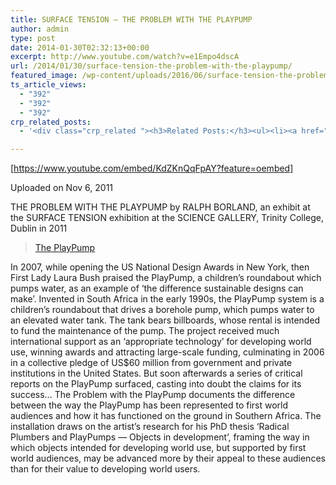 ```yaml
---
title: SURFACE TENSION – THE PROBLEM WITH THE PLAYPUMP
author: admin
type: post
date: 2014-01-30T02:32:13+00:00
excerpt: http://www.youtube.com/watch?v=e1Empo4dscA
url: /2014/01/30/surface-tension-the-problem-with-the-playpump/
featured_image: /wp-content/uploads/2016/06/surface-tension-the-problem-with.jpg
ts_article_views:
  - "392"
  - "392"
  - "392"
crp_related_posts:
  - '<div class="crp_related "><h3>Related Posts:</h3><ul><li><a href="https://scdhub.org/2017/12/25/wastewater-treatment-and-biosolids-management/"    ><img src="https://scdhub.org/wp-content/uploads/2017/12/wastewater-treatment-and-biosoli-150x150.jpg" alt="Wastewater treatment and Biosolids management" title="Wastewater treatment and Biosolids management" width="150" height="150" class="crp_thumb crp_featured" /><span class="crp_title">Wastewater treatment and Biosolids management</span></a></li><li><a href="https://scdhub.org/2018/01/06/household-and-neighborhood-sanitation-infrastructures-excreta-wastewater-disposal-in-developing-countries/"    ><img src="https://scdhub.org/wp-content/plugins/contextual-related-posts/default.png" alt="Household and neighborhood Sanitation Infrastructures: Excreta, wastewater disposal in developing countries" title="Household and neighborhood Sanitation Infrastructures: Excreta, wastewater disposal in developing countries" width="150" height="150" class="crp_thumb crp_default" /><span class="crp_title">Household and neighborhood Sanitation&hellip;</span></a></li><li><a href="https://scdhub.org/2017/12/29/walking-in-sabinas-shoes-world-vision/"    ><img src="https://scdhub.org/wp-content/uploads/2017/12/walking-in-sabinas-shoes-world-v-150x150.jpg" alt="Walking in Sabinas Shoes &#8211; World Vision" title="Walking in Sabinas Shoes &#8211; World Vision" width="150" height="150" class="crp_thumb crp_featured" /><span class="crp_title">Walking in Sabinas Shoes &#8211; World Vision</span></a></li><li><a href="https://scdhub.org/2017/07/28/8006/"    ><img src="https://scdhub.org/wp-content/uploads/2017/07/hqdefault-150x150.jpg" alt="Music" title="Music" width="150" height="150" class="crp_thumb crp_featured" /><span class="crp_title">Music</span></a></li><li><a href="https://scdhub.org/2017/07/30/nuclear-testing-footage-music-by-gigi-shibabaw-washintu/"    ><img src="https://scdhub.org/wp-content/uploads/2017/07/nuclear-testing-footage-music-by-gigi-shibabaw-washintu-150x150.jpg" alt="Cultuer- Music &#8211; Ethiopian (Music by Gigi Shibabaw-Washintu)" title="Cultuer- Music &#8211; Ethiopian (Music by Gigi Shibabaw-Washintu)" width="150" height="150" class="crp_thumb crp_featured" /><span class="crp_title">Cultuer- Music &#8211; Ethiopian (Music by Gigi&hellip;</span></a></li><li><a href="https://scdhub.org/2018/01/06/sanitation-in-emergencies/"    ><img src="https://scdhub.org/wp-content/plugins/contextual-related-posts/default.png" alt="Sanitation in Emergencies" title="Sanitation in Emergencies" width="150" height="150" class="crp_thumb crp_default" /><span class="crp_title">Sanitation in Emergencies</span></a></li></ul><div class="crp_clear"></div></div>'

---
```

[https://www.youtube.com/embed/KdZKnQqFpAY?feature=oembed] 

Uploaded on Nov 6, 2011
  
THE PROBLEM WITH THE PLAYPUMP by RALPH BORLAND, an exhibit at the SURFACE TENSION exhibition at the SCIENCE GALLERY, Trinity College, Dublin in 2011

<blockquote data-secret="9hD0M9HeTH" class="wp-embedded-content">
  <p>
    <a href="http://objectsindevelopment.net/the-playpump/">The PlayPump</a>
  </p>
</blockquote>

<iframe class="wp-embedded-content" sandbox="allow-scripts" security="restricted" style="position: absolute; clip: rect(1px, 1px, 1px, 1px);" src="http://objectsindevelopment.net/the-playpump/embed/#?secret=9hD0M9HeTH" data-secret="9hD0M9HeTH" width="600" height="338" title="&#8220;The PlayPump&#8221; &#8212; Objects in development" frameborder="0" marginwidth="0" marginheight="0" scrolling="no"></iframe>

In 2007, while opening the US National Design Awards in New York, then First Lady Laura Bush praised the PlayPump, a children&#8217;s roundabout which pumps water, as an example of &#8216;the difference sustainable designs can make&#8217;. Invented in South Africa in the early 1990s, the PlayPump system is a children&#8217;s roundabout that drives a borehole pump, which pumps water to an elevated water tank. The tank bears billboards, whose rental is intended to fund the maintenance of the pump. The project received much international support as an &#8216;appropriate technology&#8217; for developing world use, winning awards and attracting large-scale funding, culminating in 2006 in a collective pledge of US$60 million from government and private institutions in the United States. But soon afterwards a series of critical reports on the PlayPump surfaced, casting into doubt the claims for its success&#8230; The Problem with the PlayPump documents the difference between the way the PlayPump has been represented to first world audiences and how it has functioned on the ground in Southern Africa. The installation draws on the artist&#8217;s research for his PhD thesis &#8216;Radical Plumbers and PlayPumps &#8212; Objects in development&#8217;, framing the way in which objects intended for developing world use, but supported by first world audiences, may be advanced more by their appeal to these audiences than for their value to developing world users.